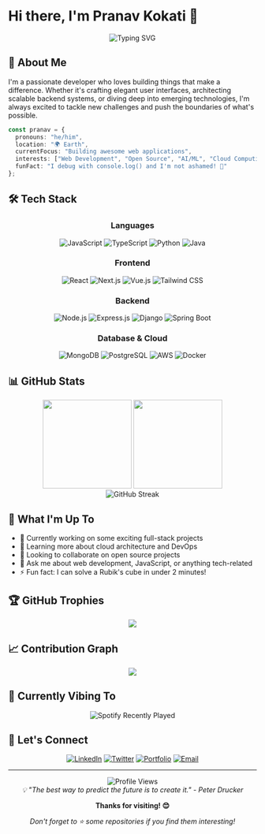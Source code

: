 # Hi there, I'm Pranav Kokati 👋

<div align="center">
  <img src="https://readme-typing-svg.herokuapp.com?font=Fira+Code&size=22&duration=3000&pause=1000&color=2E9EF7&center=true&vCenter=true&width=600&lines=Full+Stack+Developer;Problem+Solver;Tech+Enthusiast;Always+Learning+Something+New" alt="Typing SVG" />
</div>

## 🚀 About Me

I'm a passionate developer who loves building things that make a difference. Whether it's crafting elegant user interfaces, architecting scalable backend systems, or diving deep into emerging technologies, I'm always excited to tackle new challenges and push the boundaries of what's possible.

```typescript
const pranav = {
  pronouns: "he/him",
  location: "🌍 Earth",
  currentFocus: "Building awesome web applications",
  interests: ["Web Development", "Open Source", "AI/ML", "Cloud Computing"],
  funFact: "I debug with console.log() and I'm not ashamed! 🐛"
};
```

## 🛠️ Tech Stack

<div align="center">

### Languages
![JavaScript](https://img.shields.io/badge/JavaScript-F7DF1E?style=for-the-badge&logo=javascript&logoColor=black)
![TypeScript](https://img.shields.io/badge/TypeScript-007ACC?style=for-the-badge&logo=typescript&logoColor=white)
![Python](https://img.shields.io/badge/Python-3776AB?style=for-the-badge&logo=python&logoColor=white)
![Java](https://img.shields.io/badge/Java-ED8B00?style=for-the-badge&logo=java&logoColor=white)

### Frontend
![React](https://img.shields.io/badge/React-20232A?style=for-the-badge&logo=react&logoColor=61DAFB)
![Next.js](https://img.shields.io/badge/Next.js-000000?style=for-the-badge&logo=nextdotjs&logoColor=white)
![Vue.js](https://img.shields.io/badge/Vue.js-35495E?style=for-the-badge&logo=vue.js&logoColor=4FC08D)
![Tailwind CSS](https://img.shields.io/badge/Tailwind_CSS-38B2AC?style=for-the-badge&logo=tailwind-css&logoColor=white)

### Backend
![Node.js](https://img.shields.io/badge/Node.js-43853D?style=for-the-badge&logo=node.js&logoColor=white)
![Express.js](https://img.shields.io/badge/Express.js-404D59?style=for-the-badge)
![Django](https://img.shields.io/badge/Django-092E20?style=for-the-badge&logo=django&logoColor=white)
![Spring Boot](https://img.shields.io/badge/Spring_Boot-6DB33F?style=for-the-badge&logo=spring-boot&logoColor=white)

### Database & Cloud
![MongoDB](https://img.shields.io/badge/MongoDB-4EA94B?style=for-the-badge&logo=mongodb&logoColor=white)
![PostgreSQL](https://img.shields.io/badge/PostgreSQL-316192?style=for-the-badge&logo=postgresql&logoColor=white)
![AWS](https://img.shields.io/badge/AWS-232F3E?style=for-the-badge&logo=amazon-aws&logoColor=white)
![Docker](https://img.shields.io/badge/Docker-2496ED?style=for-the-badge&logo=docker&logoColor=white)

</div>

## 📊 GitHub Stats

<div align="center">
  <img height="180em" src="https://github-readme-stats.vercel.app/api?username=pranavkokati&show_icons=true&theme=tokyonight&include_all_commits=true&count_private=true"/>
  <img height="180em" src="https://github-readme-stats.vercel.app/api/top-langs/?username=pranavkokati&layout=compact&theme=tokyonight"/>
</div>

<div align="center">
  <img src="https://github-readme-streak-stats.herokuapp.com/?user=pranavkokati&theme=tokyonight" alt="GitHub Streak" />
</div>

## 🎯 What I'm Up To

- 🔭 Currently working on some exciting full-stack projects
- 🌱 Learning more about cloud architecture and DevOps
- 👯 Looking to collaborate on open source projects
- 💬 Ask me about web development, JavaScript, or anything tech-related
- ⚡ Fun fact: I can solve a Rubik's cube in under 2 minutes!

## 🏆 GitHub Trophies

<div align="center">
  <img src="https://github-profile-trophy.vercel.app/?username=pranavkokati&theme=tokyonight&no-frame=true&no-bg=false&margin-w=4" />
</div>

## 📈 Contribution Graph

<div align="center">
  <img src="https://github-readme-activity-graph.vercel.app/graph?username=pranavkokati&theme=tokyo-night&hide_border=true" />
</div>

## 🎵 Currently Vibing To

<div align="center">
  <img src="https://spotify-recently-played-readme.vercel.app/api?user=YOUR_SPOTIFY_USERNAME&count=1&unique=true" alt="Spotify Recently Played" />
</div>

## 🤝 Let's Connect

<div align="center">
  
[![LinkedIn](https://img.shields.io/badge/LinkedIn-0077B5?style=for-the-badge&logo=linkedin&logoColor=white)](https://linkedin.com/in/pranavkokati)
[![Twitter](https://img.shields.io/badge/Twitter-1DA1F2?style=for-the-badge&logo=twitter&logoColor=white)](https://twitter.com/pranavkokati)
[![Portfolio](https://img.shields.io/badge/Portfolio-FF5722?style=for-the-badge&logo=google-chrome&logoColor=white)](https://pranavkokati.dev)
[![Email](https://img.shields.io/badge/Email-D14836?style=for-the-badge&logo=gmail&logoColor=white)](mailto:your.email@example.com)

</div>

---

<div align="center">
  <img src="https://komarev.com/ghpvc/?username=pranavkokati&style=for-the-badge&color=blueviolet" alt="Profile Views" />
</div>

<div align="center">
  <i>💡 "The best way to predict the future is to create it." - Peter Drucker</i>
</div>

<div align="center">
  
  **Thanks for visiting! 😊**
  
  *Don't forget to ⭐ some repositories if you find them interesting!*
  
</div>
